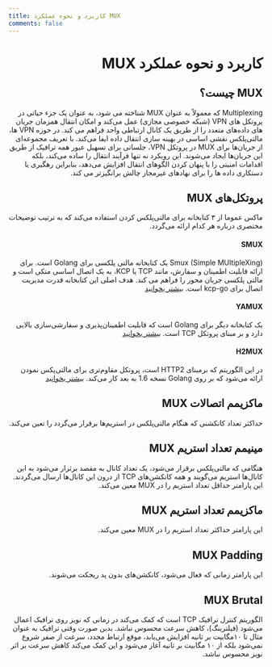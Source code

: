 ```yaml
---
title: کاربرد و نحوه عملکرد MUX 
comments: false
---
```


<div dir="rtl" markdown="1">

# کاربرد و نحوه عملکرد MUX

## MUX چیست؟
Multiplexing که معمولاً به عنوان MUX شناخته می شود، به عنوان یک جزء حیاتی در پروتکل های VPN (شبکه خصوصی مجازی) عمل می‌کند و امکان انتقال همزمان جریان های داده‌های متعدد را از طریق یک کانال ارتباطی واحد فراهم می کند. در حوزه VPN ها، مالتی‌پلکس نقشی اساسی در بهینه سازی انتقال داده ایفا می‌کند. با تعریف مجموعه‌ای از جریان‌ها برای MUX در پروتکل VPN، جلساتی برای تسهیل عبور همه ترافیک از طریق این جریان‌ها ایجاد می‌شوند. این رویکرد نه تنها فرآیند انتقال را ساده می‌کند، بلکه اقدامات امنیتی را با پنهان کردن الگوهای انتقال افزایش می‌دهد، بنابراین رهگیری یا دستکاری داده ها را برای نهادهای غیرمجاز چالش برانگیزتر می کند.

## پروتکل‌های MUX
ماکس عموما از ۳ کتابخانه برای مالتی‌پلکس کردن استفاده می‌کند که به ترتیب توضیحات مختصری درباره هر کدام ارائه می‌گردد.

#### SMUX
Smux (Simple MUltipleXing) یک کتابخانه مالتی پلکسی برای Golang است. برای ارائه قابلیت اطمینان و سفارش، مانند TCP یا KCP، به یک اتصال اساسی متکی است و مالتی پلکسی جریان محور را فراهم می کند. هدف اصلی این کتابخانه قدرت مدیریت اتصال برای kcp-go است. [بیشتر بخوانید](https://github.com/xtaci/smux)

#### YAMUX
یک کتابخانه دیگر برای Golang است که قابلیت اطمینان‌پذیری و سفارشی‌سازی بالایی دارد و بر مبنای پروتکل TCP است. [بیشتر بخوانید](https://github.com/hashicorp/yamux)
#### H2MUX
در این الگوریتم که برمبنای HTTP2 است، پروتکل مقاوم‌تری برای مالتی‌پکس نمودن ارائه می‌شود که بر روی Golang نسخه 1.6 به بعد کار می‌کند. [بیشتر بخوانید](https://pkg.go.dev/golang.org/x/net/http2)

## ماکزیمم اتصالات MUX
حداکثر تعداد کانکشنی که هنگام مالتی‌پلکس در استریم‌ها برقرار می‌گردد را تعین می‌کند.
## مینیمم تعداد استریم MUX
هنگامی که مالتی‌پلکس برقرار می‌شود، یک تعداد کانال به مقصد برثرار می‌شود به این کانال‌ها استریم می‌گویند و همه کانکشن‌های TCP از درون این کانال‌ها ارسال می‌گردند. این پارامتر حداقل تعداد استریم را در MUX معین می‌کند.
## ماکزیمم تعداد استریم MUX
این پارامتر حداکثر تعداد استریم را در MUX معین می‌کند.
## MUX Padding
این پارامتر زمانی که فعال می‌شود، کانکشن‌های بدون پد ریجکت می‌شوند.
## MUX Brutal
الگوریتم کنترل ترافیک TCP است که کمک می‌کند در زمانی که نویز روی ترافیک اعمال می‌شود (فیلترینگ)، کاهش سرعت محسوس نباشد. بدین صورت وقتی ترافیک به عنوان مثال تا ۱۰مگابیت بر ثانیه افزایش می‌یابد، موقع ارتباط مجدد، سرعت از صفر شروع نمی‌شود بلکه از ۱۰ مگابیت بر ثانیه آغاز می‌شود و این کمک می‌کند کاهش سرعت بر اثر نویز محسوس نباشد.


</div>
